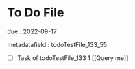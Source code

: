 # To Do File

due:: 2022-09-17

metadatafield:: todoTestFile_133_55

- [ ] Task of todoTestFile_133 1 [[Query me]]
